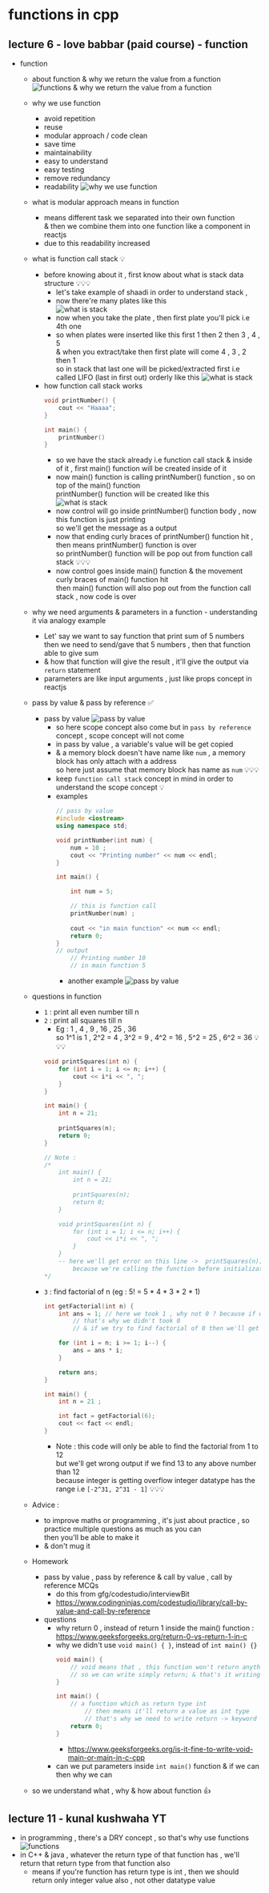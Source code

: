 # functions in cpp

## lecture 6 - love babbar (paid course) - function

- function
    - about function & why we return the value from a function
        ![functions & why we return the value from a function](../../notes-pics/14-lecture/love-babbar/lecture-14-0.png)

    - why we use function 
        - avoid repetition
        - reuse
        - modular approach / code clean
        - save time
        - maintainability
        - easy to understand
        - easy testing
        - remove redundancy
        - readability
        ![why we use function](../../notes-pics/14-lecture/love-babbar/lecture-14-1.png)

    - what is modular approach means in function
        - means different task we separated into their own function <br>
            & then we combine them into one function like a component in reactjs 
        - due to this readability increased

    - what is function call stack 💡
        - before knowing about it , first know about what is stack data structure 💡💡💡
            - let's take example of shaadi in order to understand stack ,
            - now there're many plates like this  
                ![what is stack](../../notes-pics/14-lecture/love-babbar/lecture-14-2.png)
            - now when you take the plate , then first plate you'll pick i.e 4th one
            - so when plates were inserted like this first 1 then 2 then 3 , 4 , 5 <br>
                & when you extract/take then first plate will come 4 , 3 , 2 then 1 <br>
                so in stack that last one will be picked/extracted first i.e called LIFO (last in first out) orderly like this
                ![what is stack](../../notes-pics/14-lecture/love-babbar/lecture-14-3.png)
        - how function call stack works 
            ```cpp
            void printNumber() {
                cout << "Haaaa";
            }

            int main() {
                printNumber()
            }
            ```
            - so we have the stack already i.e function call stack & inside of it , first main() function will be created inside of it 
            - now main() function is calling printNumber() function , so on top of the main() function <br>
                printNumber() function will be created like this 
                ![what is stack](../../notes-pics/14-lecture/love-babbar/lecture-14-4.png)
            - now control will go inside printNumber() function body , now this function is just printing <br>
                so we'll get the message as a output 
            - now that ending curly braces of printNumber() function hit , then means printNumber() function is over <br>
                so printNumber() function will be pop out from function call stack 💡💡💡
            - now control goes inside main() function & the movement curly braces of main() function hit <br>
                then main() function will also pop out from the function call stack , now code is over

    - why we need arguments & parameters in a function - understanding it via analogy example  
        - Let' say we want to say function that print sum of 5 numbers <br>
            then we need to send/gave that 5 numbers , then that function able to give sum 
        - & how that function will give the result , it'll give the output via `return` statement
        - parameters are like input arguments , just like props concept in reactjs

    - pass by value & pass by reference ✅
        - pass by value
            ![pass by value](../../notes-pics/14-lecture/love-babbar/lecture-14-5.png)
            - so here scope concept also come but in `pass by reference` concept , scope concept will not come
            - in pass by value , a variable's value will be get copied
            - & a memory block doesn't have name like `num` , a memory block has only attach with a address <br> 
                so here just assume that memory block has name as `num` 💡💡💡
            - keep `function call stack` concept in mind in order to understand the scope concept 💡
            - examples 
                ```cpp
                // pass by value
                #include <iostream>
                using namespace std;

                void printNumber(int num) {
                    num = 10 ;
                    cout << "Printing number" << num << endl;
                }

                int main() {

                    int num = 5;

                    // this is function call
                    printNumber(num) ;
                    
                    cout << "in main function" << num << endl;
                    return 0;
                }
                // output 
                    // Printing number 10
                    // in main function 5
                ```
                - another example 
                    ![pass by value](../../notes-pics/14-lecture/love-babbar/lecture-14-6.png)

    - questions in function 
        - `1` : print all even number till n
        - `2` : print all squares till n
            - Eg : 1 , 4 , 9 , 16 , 25 , 36 <br>
                so 1^1 is 1 , 2^2 = 4 , 3^2 = 9 , 4^2 = 16 , 5^2 = 25 , 6^2 = 36 💡💡💡
            ```cpp
            void printSquares(int n) {
                for (int i = 1; i <= n; i++) {
                    cout << i*i << ", ";
                }
            }

            int main() {
                int n = 21;
                
                printSquares(n);
                return 0;
            }

            // Note : 
            /* 
                int main() {
                    int n = 21;
                    
                    printSquares(n);
                    return 0;
                }    

                void printSquares(int n) {
                    for (int i = 1; i <= n; i++) {
                        cout << i*i << ", ";
                    }
                }
                -- here we'll get error on this line ->  printSquares(n);
                    because we're calling the function before initialization/creating
            */
            ```
        - `3` : find factorial of n (eg : 5! = 5  * 4 * 3 * 2 * 1)
            ```cpp
            int getFactorial(int n) {
                int ans = 1; // here we took 1 , why not 0 ? because if we multiple 0 with any number we'll get 0
                    // that's why we didn't took 0
                    // & if we try to find factorial of 0 then we'll get 1 

                for (int i = n; i >= 1; i--) {
                    ans = ans * i;
                }

                return ans;
            }

            int main() {
                int n = 21 ;

                int fact = getFactorial(6);
                cout << fact << endl;
            }
            ```
            - Note : this code will only be able to find the factorial from 1 to 12 <br>
                but we'll get wrong output if we find 13 to any above number than 12 <br>
                because integer is getting overflow integer datatype has the range i.e `[-2^31, 2^31 - 1]` 💡💡💡 


    - Advice : 
        - to improve maths or programming , it's just about practice , so practice multiple questions as much as you can <br>
            then you'll be able to make it 
        - & don't mug it

    - Homework
        - pass by value , pass by reference & call by value , call by reference MCQs
            - do this from gfg/codestudio/interviewBit
            - https://www.codingninjas.com/codestudio/library/call-by-value-and-call-by-reference 
        - questions 
            - why return 0 , instead of return 1 inside the main() function : https://www.geeksforgeeks.org/return-0-vs-return-1-in-c
            - why we didn't use `void main() { }`, instead of `int main() {}`
                ```cpp
                void main() { 
                    // void means that , this function won't return anything 
                    // so we can write simply return; & that's it writing return -> keyword is optional
                }

                int main() {
                    // a function which as return type int 
                        // then means it'll return a value as int type
                        // that's why we need to write return -> keyword with 1 or 0 
                    return 0;
                }
                ```
                - https://www.geeksforgeeks.org/is-it-fine-to-write-void-main-or-main-in-c-cpp
            - can we put parameters inside `int main()` function & if we can then why we can  
    
    - so we understand what , why & how about function 👍

## lecture 11 - kunal kushwaha YT

- in programming , there's a DRY concept , so that's why use functions 
    ![functions](../../notes-pics/14-lecture/kunal-kushwaha/lecture-14-0.png)
- in C++ & java , whatever the return type of that function has , we'll return that return type from that function also
    - means if you're function has return type is int , then we should return only integer value also , not other datatype value 

